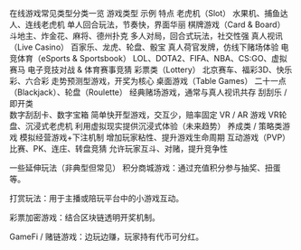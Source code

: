 


在线游戏常见类型分类一览
游戏类型	示例	特点
老虎机（Slot）	水果机、捕鱼达人、连线老虎机	单人回合玩法，节奏快，界面华丽
棋牌游戏（Card & Board）	斗地主、炸金花、麻将、德州扑克	多人对局，回合式玩法，社交性强
真人视讯（Live Casino）	百家乐、龙虎、轮盘、骰宝	真人荷官发牌，仿线下赌场体验
电竞体育（eSports & Sportsbook）	LOL、DOTA2、FIFA、NBA、CS:GO、虚拟赛马	电子竞技对战 & 体育赛事竞猜
彩票类（Lottery）	北京赛车、福彩3D、快乐彩、六合彩	走势预测型游戏，开奖为核心
桌面游戏（Table Games）	二十一点（Blackjack）、轮盘（Roulette）	经典赌场游戏，通常与真人视讯共存
刮刮乐 / 即开类	
数字刮刮卡、数字宝箱	简单快开型游戏，交互少，赔率固定
VR / AR 游戏	VR轮盘、沉浸式老虎机	利用虚拟现实提供沉浸式体验（未来趋势）
养成类 / 策略类游戏	模拟经营游戏+下注机制	增加玩家粘性、提升游戏生命周期
互动游戏（PVP）	比赛、PK、连庄、转盘竞猜	允许玩家互斗、对赌，提升竞争性




一些延伸玩法（非典型但常见）
积分商城游戏：通过充值积分参与抽奖、扭蛋等。

打赏玩法：用于主播或陪玩平台中的小游戏互动。

彩票加密游戏：结合区块链透明开奖机制。

GameFi / 赌链游戏：边玩边赚，玩家持有代币可分红。